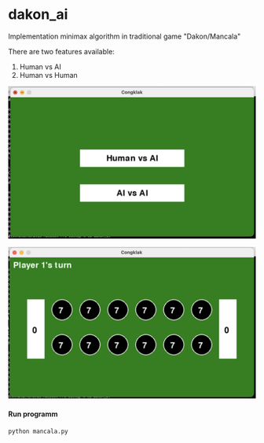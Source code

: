 # dakon_ai
Implementation minimax algorithm in traditional game "Dakon/Mancala"

There are two features available:
1. Human vs AI
2. Human vs Human


![UI](https://github.com/JBRonaldHandiwinata/dakon_ai/blob/master/blob/1.png?raw=true)


![UI](https://github.com/JBRonaldHandiwinata/dakon_ai/blob/master/blob/2.png?raw=true)


#### Run programm
```python
python mancala.py
```
